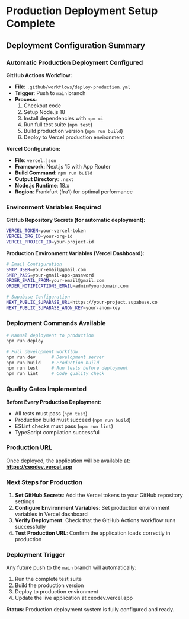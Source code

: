 # Production Deployment Setup Complete

## Deployment Configuration Summary

### Automatic Production Deployment Configured

**GitHub Actions Workflow:**
- **File**: `.github/workflows/deploy-production.yml`
- **Trigger**: Push to `main` branch
- **Process**:
  1. Checkout code
  2. Setup Node.js 18
  3. Install dependencies with `npm ci`
  4. Run full test suite (`npm test`)
  5. Build production version (`npm run build`)
  6. Deploy to Vercel production environment

**Vercel Configuration:**
- **File**: `vercel.json`
- **Framework**: Next.js 15 with App Router
- **Build Command**: `npm run build`
- **Output Directory**: `.next`
- **Node.js Runtime**: 18.x
- **Region**: Frankfurt (fra1) for optimal performance

### Environment Variables Required

**GitHub Repository Secrets (for automatic deployment):**
```bash
VERCEL_TOKEN=your-vercel-token
VERCEL_ORG_ID=your-org-id
VERCEL_PROJECT_ID=your-project-id
```

**Production Environment Variables (Vercel Dashboard):**
```bash
# Email Configuration
SMTP_USER=your-email@gmail.com
SMTP_PASS=your-gmail-app-password
ORDER_EMAIL_FROM=your-email@gmail.com
ORDER_NOTIFICATIONS_EMAIL=admin@yourdomain.com

# Supabase Configuration
NEXT_PUBLIC_SUPABASE_URL=https://your-project.supabase.co
NEXT_PUBLIC_SUPABASE_ANON_KEY=your-anon-key
```

### Deployment Commands Available

```bash
# Manual deployment to production
npm run deploy

# Full development workflow
npm run dev      # Development server
npm run build    # Production build
npm run test     # Run tests before deployment
npm run lint     # Code quality check
```

### Quality Gates Implemented

**Before Every Production Deployment:**
- All tests must pass (`npm test`)
- Production build must succeed (`npm run build`)
- ESLint checks must pass (`npm run lint`)
- TypeScript compilation successful

### Production URL
Once deployed, the application will be available at:
**https://ceodev.vercel.app**

### Next Steps for Production

1. **Set GitHub Secrets**: Add the Vercel tokens to your GitHub repository settings
2. **Configure Environment Variables**: Set production environment variables in Vercel dashboard
3. **Verify Deployment**: Check that the GitHub Actions workflow runs successfully
4. **Test Production URL**: Confirm the application loads correctly in production

### Deployment Trigger
Any future push to the `main` branch will automatically:
1. Run the complete test suite
2. Build the production version
3. Deploy to production environment
4. Update the live application at ceodev.vercel.app

**Status**: Production deployment system is fully configured and ready.
